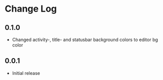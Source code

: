 # Change Log

## 0.1.0

- Changed activity-, title- and statusbar background colors to editor bg color

## 0.0.1

- Initial release
